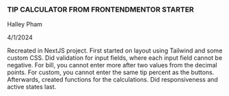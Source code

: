 ### TIP CALCULATOR FROM FRONTENDMENTOR STARTER

Halley Pham 

4/1/2024

Recreated in NextJS project. First started on layout using Tailwind and some custom CSS. Did validation for input fields, where each input field cannot be negative. For bill, you cannot enter more after two values from the decimal points. For custom, you cannot enter the same tip percent as the buttons. Afterwards, created functions for the calculations. Did responsiveness and active states last.